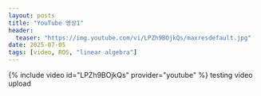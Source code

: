 ```yaml
---
layout: posts
title: "YouTube 영상1"
header:
  teaser: "https://img.youtube.com/vi/LPZh9BOjkQs/maxresdefault.jpg"
date: 2025-07-05
tags: [video, ROS, "linear algebra"]
---
```

{% include video id="LPZh9BOjkQs" provider="youtube" %}
testing video upload
